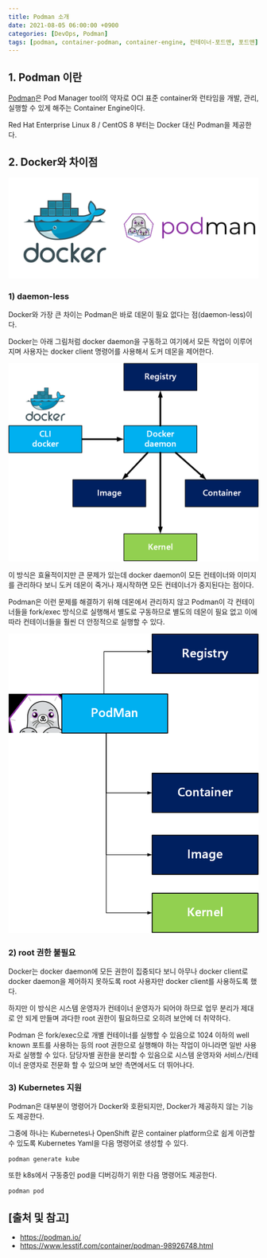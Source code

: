 ```yaml
---
title: Podman 소개
date: 2021-08-05 06:00:00 +0900
categories: [DevOps, Podman]
tags: [podman, container-podman, container-engine, 컨테이너-포드맨, 포드맨]
---
```


## 1. Podman 이란
[Podman](https://podman.io/)은 Pod Manager tool의 약자로 OCI 표준 container와 런타임을 개발, 관리, 실행할 수 있게 해주는 Container Engine이다.

Red Hat Enterprise Linux 8 / CentOS 8 부터는 Docker 대신 Podman을 제공한다.

## 2. Docker와 차이점

![docker-podman](/assets/img/2021-08-05-podman/docker-podman.png)

### 1) daemon-less
Docker와 가장 큰 차이는 Podman은 바로 데몬이 필요 없다는 점(daemon-less)이다.

Docker는 아래 그림처럼 docker daemon을 구동하고 여기에서 모든 작업이 이루어지며 사용자는 docker client 명령어를 사용해서 도커 데몬을 제어한다.

![docker-works](/assets/img/2021-08-05-podman/docker-works.png)

이 방식은 효율적이지만 큰 문제가 있는데 docker daemon이 모든 컨테이너와 이미지를 관리하다 보니 도커 데몬이 죽거나 재시작하면 모든 컨테이너가 중지된다는 점이다.

Podman은 이런 문제를 해결하기 위해 데몬에서 관리하지 않고 Podman이 각 컨테이너들을 fork/exec 방식으로 실행해서 별도로 구동하므로 별도의 데몬이 필요 없고 이에 따라 컨테이너들을 훨씬 더 안정적으로 실행할 수 있다.

![podman-works](/assets/img/2021-08-05-podman/podman-works.png)

### 2) root 권한 불필요
Docker는 docker daemon에 모든 권한이 집중되다 보니 아무나 docker client로 docker daemon을 제어하지 못하도록 root 사용자만 docker client를 사용하도록 했다.

하지만 이 방식은 시스템 운영자가 컨테이너 운영자가 되어야 하므로 업무 분리가 제대로 안 되게 만들며 과다한 root 권한이 필요하므로 오히려 보안에 더 취약하다.

Podman 은 fork/exec으로 개별 컨테이너를 실행할 수 있음으로 1024 이하의 well known 포트를 사용하는 등의 root 권한으로 실행해야 하는 작업이 아니라면 일반 사용자로 실행할 수 있다. 담당자별 권한을 분리할 수 있음으로 시스템 운영자와 서비스/컨테이너 운영자로 전문화 할 수 있으며 보안 측면에서도 더 뛰어나다.

### 3) Kubernetes 지원
Podman은 대부분이 명령어가 Docker와 호환되지만, Docker가 제공하지 않는 기능도 제공한다.

그중에 하나는 Kubernetes나 OpenShift 같은 container platform으로 쉽게 이관할 수 있도록 Kubernetes Yaml을 다음 명령어로 생성할 수 있다.

```text
podman generate kube
```

또한 k8s에서 구동중인 pod을 디버깅하기 위한 다음 명령어도 제공한다.

```text
podman pod
```

## [출처 및 참고]
* <https://podman.io/>
* <https://www.lesstif.com/container/podman-98926748.html>

